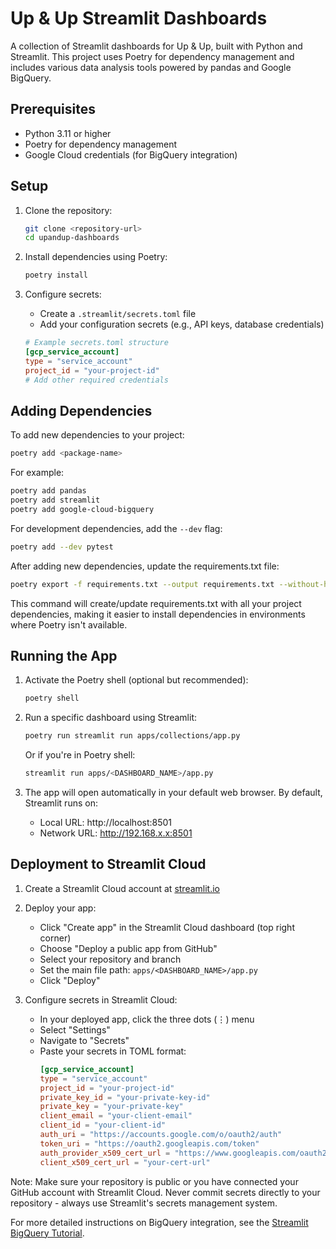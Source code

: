 # Up & Up Streamlit Dashboards

A collection of Streamlit dashboards for Up & Up, built with Python and Streamlit. This project uses Poetry for dependency management and includes various data analysis tools powered by pandas and Google BigQuery.

## Prerequisites

- Python 3.11 or higher
- Poetry for dependency management
- Google Cloud credentials (for BigQuery integration)

## Setup

1. Clone the repository:

   ```bash
   git clone <repository-url>
   cd upandup-dashboards
   ```

2. Install dependencies using Poetry:

   ```bash
   poetry install
   ```

3. Configure secrets:
   - Create a `.streamlit/secrets.toml` file
   - Add your configuration secrets (e.g., API keys, database credentials)
   ```toml
   # Example secrets.toml structure
   [gcp_service_account]
   type = "service_account"
   project_id = "your-project-id"
   # Add other required credentials
   ```

## Adding Dependencies

To add new dependencies to your project:

```bash
poetry add <package-name>
```

For example:

```bash
poetry add pandas
poetry add streamlit
poetry add google-cloud-bigquery
```

For development dependencies, add the `--dev` flag:

```bash
poetry add --dev pytest
```

After adding new dependencies, update the requirements.txt file:

```bash
poetry export -f requirements.txt --output requirements.txt --without-hashes
```

This command will create/update requirements.txt with all your project dependencies, making it easier to install dependencies in environments where Poetry isn't available.

## Running the App

1. Activate the Poetry shell (optional but recommended):

   ```bash
   poetry shell
   ```

2. Run a specific dashboard using Streamlit:

   ```bash
   poetry run streamlit run apps/collections/app.py
   ```

   Or if you're in Poetry shell:

   ```bash
   streamlit run apps/<DASHBOARD_NAME>/app.py
   ```

3. The app will open automatically in your default web browser. By default, Streamlit runs on:
   - Local URL: http://localhost:8501
   - Network URL: http://192.168.x.x:8501

## Deployment to Streamlit Cloud

1. Create a Streamlit Cloud account at [streamlit.io](https://streamlit.io)

2. Deploy your app:

   - Click "Create app" in the Streamlit Cloud dashboard (top right corner)
   - Choose "Deploy a public app from GitHub"
   - Select your repository and branch
   - Set the main file path: `apps/<DASHBOARD_NAME>/app.py`
   - Click "Deploy"

3. Configure secrets in Streamlit Cloud:
   - In your deployed app, click the three dots (⋮) menu
   - Select "Settings"
   - Navigate to "Secrets"
   - Paste your secrets in TOML format:
     ```toml
     [gcp_service_account]
     type = "service_account"
     project_id = "your-project-id"
     private_key_id = "your-private-key-id"
     private_key = "your-private-key"
     client_email = "your-client-email"
     client_id = "your-client-id"
     auth_uri = "https://accounts.google.com/o/oauth2/auth"
     token_uri = "https://oauth2.googleapis.com/token"
     auth_provider_x509_cert_url = "https://www.googleapis.com/oauth2/v1/certs"
     client_x509_cert_url = "your-cert-url"
     ```

Note: Make sure your repository is public or you have connected your GitHub account with Streamlit Cloud. Never commit secrets directly to your repository - always use Streamlit's secrets management system.

For more detailed instructions on BigQuery integration, see the [Streamlit BigQuery Tutorial](https://docs.streamlit.io/develop/tutorials/databases/bigquery).
